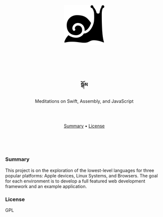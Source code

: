<br/>
<br/>
<br/>
<br/>
<br/>
<br/>
<br/>
<br/>
<br/>
<br/>

<p align="center">
  <img src="https://github.com/lancejpollard/meditations/blob/master/icon.png?raw=true" width="128"/>
</p>

<br/>
<br/>
<br/>
<br/>

<h3 align="center">སྒོམ</h3>
<p align="center">
  Meditations on Swift, Assembly, and JavaScript
</p>

<br/>
<br/>

<p align="center">
  <a href="#introduction">Summary</a> •
  <a href="#installation">License</a>
</p>

<br/>
<br/>
<br/>

### Summary

This project is on the exploration of the lowest-level languages for three popular platforms: Apple devices, Linux Systems, and Browsers. The goal for each environment is to develop a full featured web development framework and an example application.

### License

GPL
